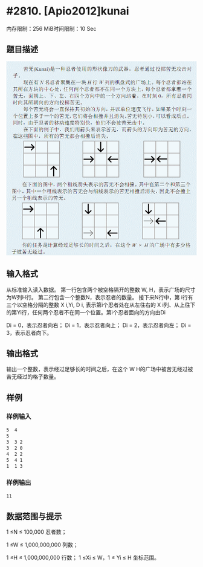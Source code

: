 # #2810. [Apio2012]kunai

内存限制：256 MiB时间限制：10 Sec

## 题目描述

![](upload/201205/1(5).jpg)

## 输入格式

从标准输入读入数据。 
第一行包含两个被空格隔开的整数 W, H，表示广场的尺寸为W列H行。 
第二行包含一个整数N，表示忍者的数量。 
接下来N行中，第 i行有三个以空格分隔的整数 X
i,Yi, D i, 表示第i个忍者处在从左往右的 X
i列、从上往下的第Yi行，任何两个忍者不在同一个位置。第i个忍者面向的方向由Di

Di = 0，表示忍者向右； 
Di = 1，表示忍者向上； 
Di = 2，表示忍者向左； 
Di = 3，表示忍者向下。

## 输出格式

输出一个整数，表示经过足够长的时间之后，在这个  W    H的广场中被苦无经过被苦无经过的格子数量。

## 样例

### 样例输入

    
    5  4
    5 
    3  3 2
    3  2 0
    4  2 2
    5  4 1
    1  1 3
     
     
    
    

### 样例输出

    
    11 
    
    

## 数据范围与提示

1  &le;N &le; 100,000 忍者数；
 
1  &le;W &le; 1,000,000,000 列数； 
 
1  &le;H &le; 1,000,000,000 行数； 
1  &le;Xi &le; W，1 &le; Yi &le; H 坐标范围。
 
